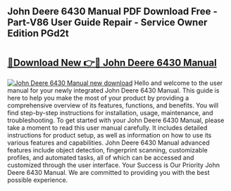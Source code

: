 ## John Deere 6430 Manual PDF Download Free - Part-V86 User Guide Repair - Service Owner Edition PGd2t

# <h2><a href="http://bc97157.oget.top/?id=John+Deere+6430+Manual">🔗Download New 👉🔴 John Deere 6430 Manual</a></h2>

[![John Deere 6430 Manual new download](https://i.imgur.com/5g1atiW.png)](http://bc97157.oget.top/?id=John+Deere+6430+Manual)
Hello and welcome to the user manual for your newly integrated John Deere 6430 Manual. This guide is here to help you make the most of your product by providing a comprehensive overview of its features, functions, and benefits. You will find step-by-step instructions for installation, usage, maintenance, and troubleshooting. To get started with your John Deere 6430 Manual, please take a moment to read this user manual carefully. It includes detailed instructions for product setup, as well as information on how to use its various features and capabilities. John Deere 6430 Manual advanced features include object detection, fingerprint scanning, customizable profiles, and automated tasks, all of which can be accessed and customized through the user interface. Your Success is Our Priority John Deere 6430 Manual. We are committed to providing you with the best possible experience.
